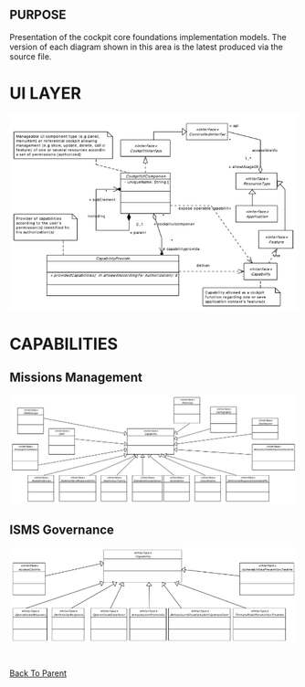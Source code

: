 ## PURPOSE
Presentation of the cockpit core foundations implementation models.
The version of each diagram shown in this area is the latest produced via the source file.

# UI LAYER
![image](Cockpit_Foundation_UI_Layer.PNG)

# CAPABILITIES

## Missions Management
![image](Missions_management_capabilities_overview.PNG)

## ISMS Governance
![image](ISMS_governance_capabilities_overview.PNG)
#
[Back To Parent](../)
